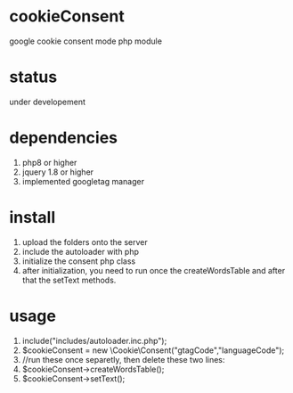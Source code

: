 # cookieConsent
google cookie consent mode php module

# status
under developement

# dependencies
1. php8 or higher
2. jquery 1.8 or higher
3. implemented googletag manager
# install
1. upload the folders onto the server
2. include the autoloader with php
3. initialize the consent php class
4. after initialization, you need to run
once the createWordsTable and after that the setText methods.
# usage
1. include("includes/autoloader.inc.php");
2. $cookieConsent = new \Cookie\Consent("gtagCode","languageCode");
3. //run these once separetly, then delete these two lines:
4. $cookieConsent->createWordsTable();
5. $cookieConsent->setText();
